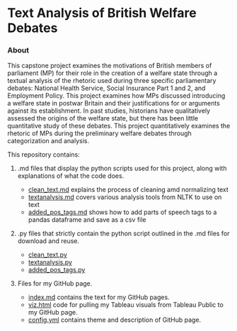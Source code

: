 # Text Analysis of British Welfare Debates

### About 
This capstone project examines the motivations of British members of parliament (MP) for their role in the creation of a welfare state through a textual analysis of the rhetoric used during three specific parliamentary debates: National Health Service, Social Insurance Part 1 and 2, and Employment Policy. This project examines how MPs discussed introducing a welfare state in postwar Britain and their justifications for or arguments against its establishment. In past studies, historians have qualitatively assessed the origins of the welfare state, but there has been little quantitative study of these debates. This project quantitatively examines the rhetoric of MPs during the preliminary welfare debates through categorization and analysis.  

This repository contains:

1. .md files that display the python scripts used for this project, along with explanations of what the code does.
    * [clean_text.md](./clean_text.md) explains the process of cleaning amd normalizing text
    * [textanalysis.md](./textanalysis.md) covers various analysis tools from NLTK to use on text
    * [added_pos_tags.md](./added_pos_tags.md) shows how to add parts of speech tags to a pandas dataframe and save as a csv file

2. .py files that strictly contain the python script outlined in the .md files for download and reuse.
    * [clean_text.py](./clean_text.py)
    * [textanalysis.py](./textanalysis.py)
    * [added_pos_tags.py](./added_pos_tags.py)

3. Files for my GitHub page.
    * [index.md](./index.md) contains the text for my GitHub pages.
    * [viz.html](./viz.html) code for pulling my Tableau visuals from Tableau Public to my GitHub page.
    * [config.yml](./_config.yml) contains theme and description of GitHub page.
